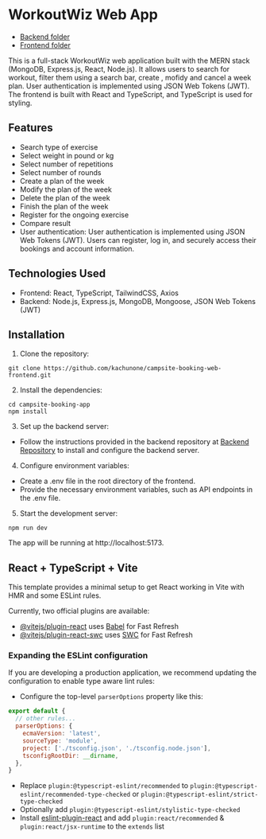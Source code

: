 # WorkoutWiz Web App

- [Backend folder](https://github.com/alejandro-mancebo/natural-disaster-track/blob/main/backend/README.md)
- [Frontend folder](https://github.com/alejandro-mancebo/natural-disaster-track/blob/main/frontend/README.md)


This is a full-stack WorkoutWiz web application built with the MERN stack (MongoDB, Express.js, React, Node.js). It allows users to search for workout, filter them using a search bar, create , mofidy and cancel a week plan. User authentication is implemented using JSON Web Tokens (JWT). The frontend is built with React and TypeScript, and TypeScript is used for styling.

## Features

-	Search type of exercise
-	Select weight in pound or kg
-	Select number of repetitions
-	Select number of rounds
-	Create a plan of the week
-	Modify the plan of the week
-	Delete the plan of the week
-	Finish the plan of the week
-	Register for the ongoing exercise
-	Compare result
-	User authentication: User authentication is implemented using JSON Web Tokens (JWT). Users can register, log in, and securely access their bookings and account information.


## Technologies Used

- Frontend: React, TypeScript, TailwindCSS, Axios
- Backend: Node.js, Express.js, MongoDB, Mongoose, JSON Web Tokens (JWT)

## Installation

1. Clone the repository:

```
git clone https://github.com/kachunone/campsite-booking-web-frontend.git
```

2. Install the dependencies:

```
cd campsite-booking-app
npm install
```

3. Set up the backend server:

- Follow the instructions provided in the backend repository at [Backend Repository](https://github.com/kachunone/campsite-booking-web-backend.git) to install and configure the backend server.

4. Configure environment variables:

- Create a .env file in the root directory of the frontend.
- Provide the necessary environment variables, such as API endpoints in the .env file.

5. Start the development server:

```
npm run dev
```

The app will be running at http://localhost:5173.


## React + TypeScript + Vite

This template provides a minimal setup to get React working in Vite with HMR and some ESLint rules.

Currently, two official plugins are available:

- [@vitejs/plugin-react](https://github.com/vitejs/vite-plugin-react/blob/main/packages/plugin-react/README.md) uses [Babel](https://babeljs.io/) for Fast Refresh
- [@vitejs/plugin-react-swc](https://github.com/vitejs/vite-plugin-react-swc) uses [SWC](https://swc.rs/) for Fast Refresh

### Expanding the ESLint configuration

If you are developing a production application, we recommend updating the configuration to enable type aware lint rules:

- Configure the top-level `parserOptions` property like this:

```js
export default {
  // other rules...
  parserOptions: {
    ecmaVersion: 'latest',
    sourceType: 'module',
    project: ['./tsconfig.json', './tsconfig.node.json'],
    tsconfigRootDir: __dirname,
  },
}
```

- Replace `plugin:@typescript-eslint/recommended` to `plugin:@typescript-eslint/recommended-type-checked` or `plugin:@typescript-eslint/strict-type-checked`
- Optionally add `plugin:@typescript-eslint/stylistic-type-checked`
- Install [eslint-plugin-react](https://github.com/jsx-eslint/eslint-plugin-react) and add `plugin:react/recommended` & `plugin:react/jsx-runtime` to the `extends` list

